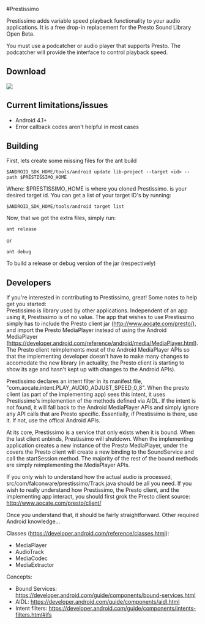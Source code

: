 #Prestissimo

Prestissimo adds variable speed playback functionality to your audio applications.  It is a free drop-in replacement for the Presto Sound Library Open Beta.

You must use a podcatcher or audio player that supports Presto.  The podcatcher will provide the interface
to control playback speed.  

## Download
<a href="http://play.google.com/store/apps/details?id=com.falconware.prestissimo" alt="Download from Google Play">
  <img src="http://www.android.com/images/brand/android_app_on_play_large.png">
</a>


## Current limitations/issues
* Android 4.1+
* Error callback codes aren't helpful in most cases

## Building
First, lets create some missing files for the ant build

	$ANDROID_SDK_HOME/tools/android update lib-project --target <id> --path $PRESTISSIMO_HOME

Where:
$PRESTISSIMO_HOME is where you cloned Prestissimo.
<id> is your desired target id. You can get a list of your target ID's by running:
	
	$ANDROID_SDK_HOME/tools/android target list

Now, that we got the extra files, simply run:

	ant release

or

	ant debug
	
To build a release or debug version of the jar (respectively)

## Developers
If you're interested in contributing to Prestissimo, great! Some notes to help get you started: <br/>
Prestissimo is library used by other applications. Independent of an app using it, Prestissimo is of no value. The app that wishes to use Prestissimo simply has to include the Presto client jar (http://www.aocate.com/presto/), and import the Presto MediaPlayer instead of using the Android MediaPlayer (https://developer.android.com/reference/android/media/MediaPlayer.html). The Presto client reimplements most of the Android MediaPlayer APIs so that the implementing developer doesn't have to make many changes to accomodate the new library (in actuality, the Presto client is starting to show its age and hasn't kept up with changes to the Android APIs).

Prestissimo declares an intent filter in its manifest file, "com.aocate.intent.PLAY_AUDIO_ADJUST_SPEED_0_8". When the presto client (as part of the implementing app) sees this intent, it uses Prestissimo's implemention of the methods defined via AIDL. If the intent is not found, it will fall back to the Android MediaPlayer APIs and simply ignore any API calls that are Presto specific. Essentially, if Prestissimo is there, use it. If not, use the offical Android APIs.

At its core, Prestissimo is a service that only exists when it is bound. When the last client unbinds, Prestissimo will shutdown. When the implementing application creates a new instance of the Presto MediaPlayer, under the covers the Presto client will create a new binding to the SoundService and call the startSession method. The majority of the rest of the bound methods are simply reimplementing the MediaPlayer APIs.

If you only wish to understand how the actual audio is processed, src/com/falconware/prestissimo/Track.java should be all you need. If you wish to really understand how Prestissimo, the Presto client, and the implementing app interact, you should first grok the Presto client source: <br/>
http://www.aocate.com/presto/client/

Once you understand that, it should be fairly straightforward. Other required Android knowledge...

Classes (https://developer.android.com/reference/classes.html):
* MediaPlayer
* AudioTrack
* MediaCodec
* MediaExtractor

Concepts:
* Bound Services: https://developer.android.com/guide/components/bound-services.html
* AIDL: https://developer.android.com/guide/components/aidl.html
* Intent filters: https://developer.android.com/guide/components/intents-filters.html#ifs

